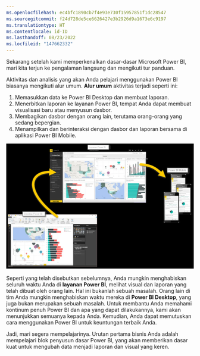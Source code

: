 ```yaml
---
ms.openlocfilehash: ec4bfc1890cb7f4e93e730f15957851f1dc28547
ms.sourcegitcommit: f24d728de5ce6626427e3b2926d9a1673e6c9197
ms.translationtype: HT
ms.contentlocale: id-ID
ms.lasthandoff: 08/23/2022
ms.locfileid: "147662332"
---
```

Sekarang setelah kami memperkenalkan dasar-dasar Microsoft Power BI, mari kita terjun ke pengalaman langsung dan mengikuti tur panduan. 

Aktivitas dan analisis yang akan Anda pelajari menggunakan Power BI biasanya mengikuti alur umum. **Alur umum** aktivitas terjadi seperti ini:

1. Memasukkan data ke Power BI Desktop dan membuat laporan.
2. Menerbitkan laporan ke layanan Power BI, tempat Anda dapat membuat visualisasi baru atau menyusun dasbor.
3. Membagikan dasbor dengan orang lain, terutama orang-orang yang sedang bepergian.
4. Menampilkan dan berinteraksi dengan dasbor dan laporan bersama di aplikasi Power BI Mobile.

![Siklus penggunaan Power BI](../media/pbi-using_01.png)

Seperti yang telah disebutkan sebelumnya, Anda mungkin menghabiskan seluruh waktu Anda di **layanan Power BI**, melihat visual dan laporan yang telah dibuat oleh orang lain. Hal ini bukanlah sebuah masalah. Orang lain di tim Anda mungkin menghabiskan waktu mereka di **Power BI Desktop**, yang juga bukan merupakan sebuah masalah. Untuk membantu Anda memahami kontinum penuh Power BI dan apa yang dapat dilakukannya, kami akan menunjukkan semuanya kepada Anda. Kemudian, Anda dapat memutuskan cara menggunakan Power BI untuk keuntungan terbaik Anda.

Jadi, mari segera mempelajarinya. Urutan pertama bisnis Anda adalah mempelajari blok penyusun dasar Power BI, yang akan memberikan dasar kuat untuk mengubah data menjadi laporan dan visual yang keren.

